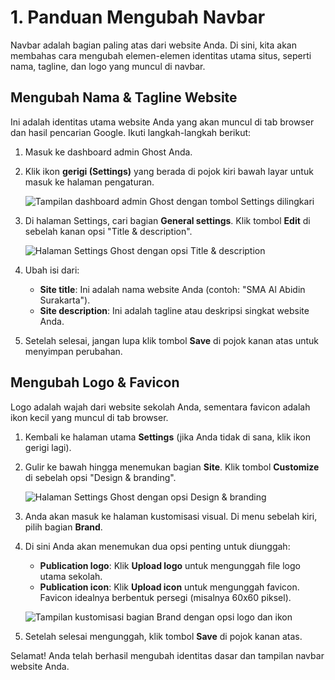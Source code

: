 # 1. Panduan Mengubah Navbar

Navbar adalah bagian paling atas dari website Anda. Di sini, kita akan membahas cara mengubah elemen-elemen identitas utama situs, seperti nama, tagline, dan logo yang muncul di navbar.

## Mengubah Nama & Tagline Website

Ini adalah identitas utama website Anda yang akan muncul di tab browser dan hasil pencarian Google. Ikuti langkah-langkah berikut:

1.  Masuk ke dashboard admin Ghost Anda.
2.  Klik ikon **gerigi (Settings)** yang berada di pojok kiri bawah layar untuk masuk ke halaman pengaturan.

    ![Tampilan dashboard admin Ghost dengan tombol Settings dilingkari](/gambar/ghost-dashboard-settings.png)

3.  Di halaman Settings, cari bagian **General settings**. Klik tombol **Edit** di sebelah kanan opsi "Title & description".

    ![Halaman Settings Ghost dengan opsi Title & description](/gambar/ghost-settings-title.png)

4.  Ubah isi dari:
    * **Site title**: Ini adalah nama website Anda (contoh: "SMA Al Abidin Surakarta").
    * **Site description**: Ini adalah tagline atau deskripsi singkat website Anda.

5.  Setelah selesai, jangan lupa klik tombol **Save** di pojok kanan atas untuk menyimpan perubahan.

## Mengubah Logo & Favicon

Logo adalah wajah dari website sekolah Anda, sementara favicon adalah ikon kecil yang muncul di tab browser.

1.  Kembali ke halaman utama **Settings** (jika Anda tidak di sana, klik ikon gerigi lagi).
2.  Gulir ke bawah hingga menemukan bagian **Site**. Klik tombol **Customize** di sebelah opsi "Design & branding".

    ![Halaman Settings Ghost dengan opsi Design & branding](/gambar/ghost-settings-design.png)

3.  Anda akan masuk ke halaman kustomisasi visual. Di menu sebelah kiri, pilih bagian **Brand**.
4.  Di sini Anda akan menemukan dua opsi penting untuk diunggah:
    * **Publication logo**: Klik **Upload logo** untuk mengunggah file logo utama sekolah.
    * **Publication icon**: Klik **Upload icon** untuk mengunggah favicon. Favicon idealnya berbentuk persegi (misalnya 60x60 piksel).

    ![Tampilan kustomisasi bagian Brand dengan opsi logo dan ikon](/gambar/ghost-design-brand.png)

5.  Setelah selesai mengunggah, klik tombol **Save** di pojok kanan atas.

Selamat! Anda telah berhasil mengubah identitas dasar dan tampilan navbar website Anda.

